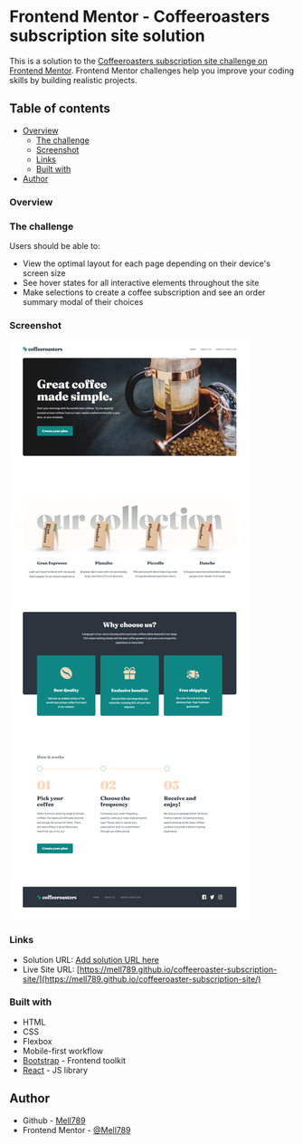# Frontend Mentor - Coffeeroasters subscription site solution

This is a solution to the [Coffeeroasters subscription site challenge on Frontend Mentor](https://www.frontendmentor.io/challenges/coffeeroasters-subscription-site-5Fc26HVY6). Frontend Mentor challenges help you improve your coding skills by building realistic projects.

## Table of contents

- [Overview](#overview)
  - [The challenge](#the-challenge)
  - [Screenshot](#screenshot)
  - [Links](#links)
  - [Built with](#built-with)
- [Author](#author)

### Overview

### The challenge

Users should be able to:

- View the optimal layout for each page depending on their device's screen size
- See hover states for all interactive elements throughout the site
- Make selections to create a coffee subscription and see an order summary modal of their choices

### Screenshot

![](./src/assets/screenshot.png)

### Links

- Solution URL: [Add solution URL here](https://your-solution-url.com)
- Live Site URL: [https://mell789.github.io/coffeeroaster-subscription-site/](https://mell789.github.io/coffeeroaster-subscription-site/)

### Built with

- HTML
- CSS
- Flexbox
- Mobile-first workflow
- [Bootstrap](https://getbootstrap.com/) - Frontend toolkit
- [React](https://reactjs.org/) - JS library

## Author

- Github - [Mell789](https://github.com/Mell789)
- Frontend Mentor - [@Mell789](https://www.frontendmentor.io/profile/Mell789)
